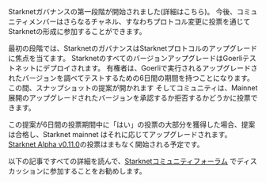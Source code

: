 Starknetガバナンスの第一段階が開始されました(詳細はこちら[](https://www.starknet.io/en/posts/governance/starknets-governance-first-phase))。 今後、コミュニティメンバーはさらなるチャネル、すなわちプロトコル変更に投票を通じてStarknetの形成に参加することができます。

最初の段階では、StarknetのガバナンスはStarknetプロトコルのアップグレードに焦点を当てます。 StarknetのすべてのバージョンアップグレードはGoerliテストネットにデプロイされます。 有権者は、Goerliで実行されるアップグレードされたバージョンを調べてテストするための6日間の期間を持つことになります。 この間、スナップショットの提案が開かれます そしてコミュニティは、Mainnet 展開のアップグレードされたバージョンを承認するか拒否するかどうかに投票できます。

この提案が6日間の投票期間中に「はい」の投票の大部分を獲得した場合、提案は合格し、Starknet mainnet はそれに応じてアップグレードされます。 [Starknet Alpha v0.11.0](https://docs.starknet.io/documentation/starknet_versions/upcoming_versions/#what_to_expect)の投票はまもなく開始される予定です。

以下の記事ですべての詳細を読んで、[Starknetコミュニティフォーラム](https://community.starknet.io/) でディスカッションに参加することをお勧めします。